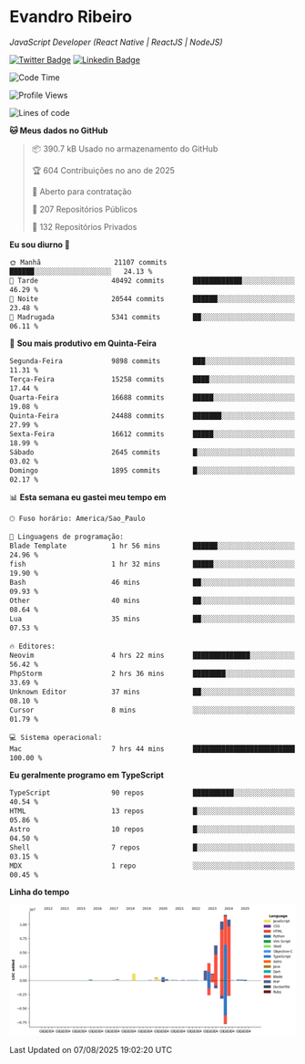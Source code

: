 # Evandro **Ribeiro**

*JavaScript Developer (React Native | ReactJS | NodeJS)*

[![Twitter Badge](https://img.shields.io/badge/-@ribeiroevandro-201B2D?style=flat-square&labelColor=201B2D&logo=twitter&logoColor=white&link=https://twitter.com/ribeiroevandro)](https://twitter.com/ribeiroevandro) 
[![Linkedin Badge](https://img.shields.io/badge/-Evandro%20Ribeiro-201B2D?style=flat-square&logo=Linkedin&logoColor=white&link=https://www.linkedin.com/in/ribeiroevandro)](https://www.linkedin.com/in/ribeiroevandro) 


<!--START_SECTION:waka-->
![Code Time](http://img.shields.io/badge/Code%20Time-4%2C608%20hrs%2037%20mins-blue)

![Profile Views](http://img.shields.io/badge/Visualizac%C3%B5es%20do%20perfil-0-blue)

![Lines of code](https://img.shields.io/badge/Desde%20o%20Hello%20World%20eu%20escrevi-49.0%20million%20linhas%20de%20c%C3%B3digo-blue)

**🐱 Meus dados no GitHub** 

> 📦 390.7 kB Usado no armazenamento do GitHub 
 > 
> 🏆 604 Contribuições no ano de 2025
 > 
> 💼 Aberto para contratação
 > 
> 📜 207 Repositórios Públicos 
 > 
> 🔑 132 Repositórios Privados 
 > 
**Eu sou diurno 🐤** 

```text
🌞 Manhã                  21107 commits       ██████░░░░░░░░░░░░░░░░░░░   24.13 % 
🌆 Tarde                  40492 commits       ████████████░░░░░░░░░░░░░   46.29 % 
🌃 Noite                  20544 commits       ██████░░░░░░░░░░░░░░░░░░░   23.48 % 
🌙 Madrugada              5341 commits        ██░░░░░░░░░░░░░░░░░░░░░░░   06.11 % 
```
📅 **Sou mais produtivo em Quinta-Feira** 

```text
Segunda-Feira            9898 commits        ███░░░░░░░░░░░░░░░░░░░░░░   11.31 % 
Terça-Feira              15258 commits       ████░░░░░░░░░░░░░░░░░░░░░   17.44 % 
Quarta-Feira             16688 commits       █████░░░░░░░░░░░░░░░░░░░░   19.08 % 
Quinta-Feira             24488 commits       ███████░░░░░░░░░░░░░░░░░░   27.99 % 
Sexta-Feira              16612 commits       █████░░░░░░░░░░░░░░░░░░░░   18.99 % 
Sábado                   2645 commits        █░░░░░░░░░░░░░░░░░░░░░░░░   03.02 % 
Domingo                  1895 commits        █░░░░░░░░░░░░░░░░░░░░░░░░   02.17 % 
```


📊 **Esta semana eu gastei meu tempo em** 

```text
🕑︎ Fuso horário: America/Sao_Paulo

💬 Linguagens de programação: 
Blade Template           1 hr 56 mins        ██████░░░░░░░░░░░░░░░░░░░   24.96 % 
fish                     1 hr 32 mins        █████░░░░░░░░░░░░░░░░░░░░   19.90 % 
Bash                     46 mins             ██░░░░░░░░░░░░░░░░░░░░░░░   09.93 % 
Other                    40 mins             ██░░░░░░░░░░░░░░░░░░░░░░░   08.64 % 
Lua                      35 mins             ██░░░░░░░░░░░░░░░░░░░░░░░   07.53 % 

🔥 Editores: 
Neovim                   4 hrs 22 mins       ██████████████░░░░░░░░░░░   56.42 % 
PhpStorm                 2 hrs 36 mins       ████████░░░░░░░░░░░░░░░░░   33.69 % 
Unknown Editor           37 mins             ██░░░░░░░░░░░░░░░░░░░░░░░   08.10 % 
Cursor                   8 mins              ░░░░░░░░░░░░░░░░░░░░░░░░░   01.79 % 

💻 Sistema operacional: 
Mac                      7 hrs 44 mins       █████████████████████████   100.00 % 
```

**Eu geralmente programo em TypeScript** 

```text
TypeScript               90 repos            ██████████░░░░░░░░░░░░░░░   40.54 % 
HTML                     13 repos            █░░░░░░░░░░░░░░░░░░░░░░░░   05.86 % 
Astro                    10 repos            █░░░░░░░░░░░░░░░░░░░░░░░░   04.50 % 
Shell                    7 repos             █░░░░░░░░░░░░░░░░░░░░░░░░   03.15 % 
MDX                      1 repo              ░░░░░░░░░░░░░░░░░░░░░░░░░   00.45 % 
```



**Linha do tempo**

![Lines of Code chart](https://raw.githubusercontent.com/ribeiroevandro/ribeiroevandro/main/assets/bar_graph.png)


 Last Updated on 07/08/2025 19:02:20 UTC
<!--END_SECTION:waka-->
